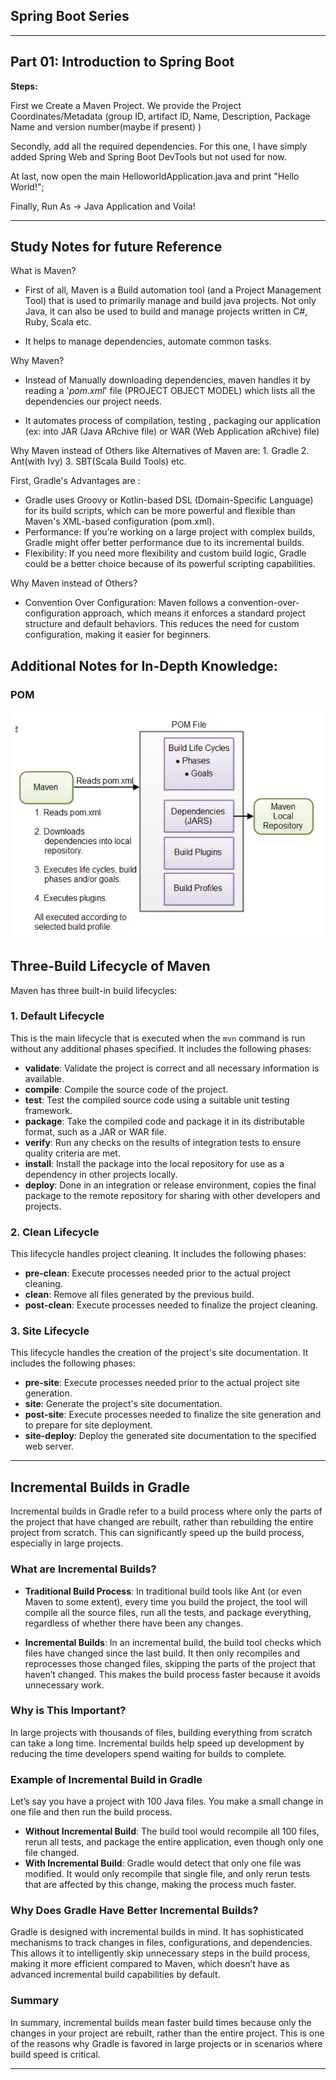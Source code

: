 ## Spring Boot Series
---
## Part 01: Introduction to Spring Boot 

**Steps:**

First we Create a Maven Project. We provide the Project Coordinates/Metadata (group ID, artifact ID, Name, Description, Package Name and version number(maybe if present) )

Secondly, add all the required dependencies. For this one, I have simply added Spring Web and Spring Boot DevTools but not used for now.

At last, now open the main HelloworldApplication.java and print "Hello World!";

Finally, Run As -> Java Application and Voila!


---

## Study Notes for future Reference

What is Maven?
- First of all, Maven is a Build automation tool (and a Project Management Tool) that is used to primarily manage and build java projects. Not only Java, it can also be used to build and manage projects written in C#, Ruby, Scala etc.

- It helps to manage dependencies, automate common tasks.

Why Maven?

- Instead of Manually downloading dependencies, maven handles it by reading a '*pom.xml*' file (PROJECT OBJECT MODEL) which lists all the dependencies our project needs.

- It automates process of compilation, testing , packaging our application (ex: into JAR (Java ARchive file) or WAR (Web Application aRchive) file)

Why Maven instead of Others like
Alternatives of Maven are:
     1. Gradle
     2. Ant(with Ivy)
     3. SBT(Scala Build Tools)
     etc.

First, Gradle's Advantages are :

- Gradle uses Groovy or Kotlin-based DSL (Domain-Specific Language) for its build scripts, which can be more powerful and flexible than Maven's XML-based configuration (pom.xml).
- Performance: If you’re working on a large project with complex builds, Gradle might offer better performance due to its incremental builds.
- Flexibility: If you need more flexibility and custom build logic, Gradle could be a better choice because of its powerful scripting capabilities.

Why Maven instead of Others?

- Convention Over Configuration: Maven follows a convention-over-configuration approach, which means it enforces a standard project structure and default behaviors. This reduces the need for custom configuration, making it easier for beginners.







## Additional Notes for In-Depth Knowledge:


### POM 

![POM](image.png)

## Three-Build Lifecycle of Maven

Maven has three built-in build lifecycles:

### 1. Default Lifecycle
This is the main lifecycle that is executed when the `mvn` command is run without any additional phases specified. It includes the following phases:

- **validate**: Validate the project is correct and all necessary information is available.
- **compile**: Compile the source code of the project.
- **test**: Test the compiled source code using a suitable unit testing framework.
- **package**: Take the compiled code and package it in its distributable format, such as a JAR or WAR file.
- **verify**: Run any checks on the results of integration tests to ensure quality criteria are met.
- **install**: Install the package into the local repository for use as a dependency in other projects locally.
- **deploy**: Done in an integration or release environment, copies the final package to the remote repository for sharing with other developers and projects.

### 2. Clean Lifecycle
This lifecycle handles project cleaning. It includes the following phases:

- **pre-clean**: Execute processes needed prior to the actual project cleaning.
- **clean**: Remove all files generated by the previous build.
- **post-clean**: Execute processes needed to finalize the project cleaning.

### 3. Site Lifecycle
This lifecycle handles the creation of the project's site documentation. It includes the following phases:

- **pre-site**: Execute processes needed prior to the actual project site generation.
- **site**: Generate the project's site documentation.
- **post-site**: Execute processes needed to finalize the site generation and to prepare for site deployment.
- **site-deploy**: Deploy the generated site documentation to the specified web server.

---

## Incremental Builds in Gradle

Incremental builds in Gradle refer to a build process where only the parts of the project that have changed are rebuilt, rather than rebuilding the entire project from scratch. This can significantly speed up the build process, especially in large projects.

### What are Incremental Builds?

- **Traditional Build Process**: In traditional build tools like Ant (or even Maven to some extent), every time you build the project, the tool will compile all the source files, run all the tests, and package everything, regardless of whether there have been any changes.

- **Incremental Builds**: In an incremental build, the build tool checks which files have changed since the last build. It then only recompiles and reprocesses those changed files, skipping the parts of the project that haven’t changed. This makes the build process faster because it avoids unnecessary work.

### Why is This Important?

In large projects with thousands of files, building everything from scratch can take a long time. Incremental builds help speed up development by reducing the time developers spend waiting for builds to complete.

### Example of Incremental Build in Gradle

Let’s say you have a project with 100 Java files. You make a small change in one file and then run the build process.

- **Without Incremental Build**: The build tool would recompile all 100 files, rerun all tests, and package the entire application, even though only one file changed.
- **With Incremental Build**: Gradle would detect that only one file was modified. It would only recompile that single file, and only rerun tests that are affected by this change, making the process much faster.

### Why Does Gradle Have Better Incremental Builds?

Gradle is designed with incremental builds in mind. It has sophisticated mechanisms to track changes in files, configurations, and dependencies. This allows it to intelligently skip unnecessary steps in the build process, making it more efficient compared to Maven, which doesn’t have as advanced incremental build capabilities by default.

### Summary

In summary, incremental builds mean faster build times because only the changes in your project are rebuilt, rather than the entire project. This is one of the reasons why Gradle is favored in large projects or in scenarios where build speed is critical.

---

